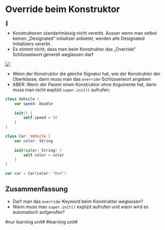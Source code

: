 # Override beim Konstruktor
🧠
- Konstruktoren standartmässig nicht vererbt. Ausser wenn man selbst keinen „Designated“ initializer anbietet, werden alle Designated Initializers vererbt.
- Es stimmt nicht, dass man beim Konstruktor das „Override“ Schlüsselwort generell weglassen darf

![][image-1]

- Wenn der Konstruktor die gleiche Signatur hat, wie der Konstruktor der Oberklasse, dann muss man das `override`-Schlüsselwort angeben
- ABER: Wenn der Parent einen Konstruktor ohne Argumente hat, dann muss man nicht explizit `super.init()` aufrufen:

```swift
class Vehicle {
    var speed: Double
    
    init() {
        self.speed = 50
    }
}

class Car: Vehicle {
    var color: String
    
    init(color: String) {
        self.color = color
    }
}

var car = Car(color: "Red")

```

## Zusammenfassung
- Darf man das `override`-Keyword beim Konstruktor weglassen?
- Wann muss man `super.init()` explizit aufrufen und wann wird es automatisch aufgerufen?

[image-1]:	assets/Bildschirm%C2%ADfoto%202023-02-13%20um%2016.33.50.png

#nur learning unit# #learning unit#